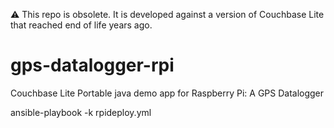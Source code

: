 ⚠️ This repo is obsolete.  It is developed against a version of Couchbase Lite that reached end of life years ago.

gps-datalogger-rpi
==================

Couchbase Lite Portable java demo app for Raspberry Pi: A GPS Datalogger

ansible-playbook -k rpideploy.yml
